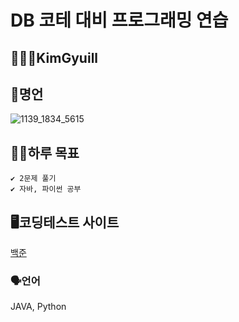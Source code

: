 # DB 코테 대비 프로그래밍 연습

## 🧑🏻‍💻KimGyuill

## 🥹명언
![1139_1834_5615](https://github.com/AYU-DB/3_KimGyuill/assets/87853959/72c9fbdb-88e2-447c-aa2f-489ae3d0219e)


## 💪🏻하루 목표
```
✔️ 2문제 풀기
✔️ 자바, 파이썬 공부
```

## 🖥️코딩테스트 사이트
[백준](https://www.acmicpc.net/)


### 🗣️언어
JAVA, Python
